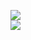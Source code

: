 [![](https://img.shields.io/badge/Made%20With-Github%20Spray-lightgrey.svg?style=for-the-badge&logo=github)](https://github.com/Annihil/github-spray#24913)  
[![](https://i.imgur.com/2DrTn0Z.gif)](https://github.com/Annihil/github-spray)